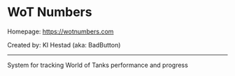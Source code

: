 # WoT Numbers #

Homepage:    https://wotnumbers.com

Created by: KI Hestad (aka: BadButton)

*******************************************************

System for tracking World of Tanks performance and progress
